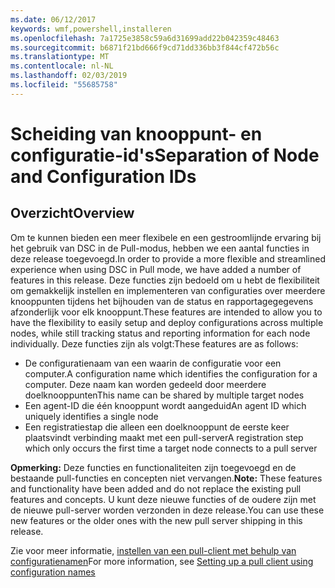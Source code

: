```yaml
---
ms.date: 06/12/2017
keywords: wmf,powershell,installeren
ms.openlocfilehash: 7a1725e3858c59a6d31699add22b042359c48463
ms.sourcegitcommit: b6871f21bd666f9cd71dd336bb3f844cf472b56c
ms.translationtype: MT
ms.contentlocale: nl-NL
ms.lasthandoff: 02/03/2019
ms.locfileid: "55685758"
---
```

# <a name="separation-of-node-and-configuration-ids"></a><span data-ttu-id="28a05-102">Scheiding van knooppunt- en configuratie-id's</span><span class="sxs-lookup"><span data-stu-id="28a05-102">Separation of Node and Configuration IDs</span></span>

## <a name="overview"></a><span data-ttu-id="28a05-103">Overzicht</span><span class="sxs-lookup"><span data-stu-id="28a05-103">Overview</span></span>

<span data-ttu-id="28a05-104">Om te kunnen bieden een meer flexibele en een gestroomlijnde ervaring bij het gebruik van DSC in de Pull-modus, hebben we een aantal functies in deze release toegevoegd.</span><span class="sxs-lookup"><span data-stu-id="28a05-104">In order to provide a more flexible and streamlined experience when using DSC in Pull mode, we have added a number of features in this release.</span></span> <span data-ttu-id="28a05-105">Deze functies zijn bedoeld om u hebt de flexibiliteit om gemakkelijk instellen en implementeren van configuraties over meerdere knooppunten tijdens het bijhouden van de status en rapportagegegevens afzonderlijk voor elk knooppunt.</span><span class="sxs-lookup"><span data-stu-id="28a05-105">These features are intended to allow you to have the flexibility to easily setup and deploy configurations across multiple nodes, while still tracking status and reporting information for each node individually.</span></span>
<span data-ttu-id="28a05-106">Deze functies zijn als volgt:</span><span class="sxs-lookup"><span data-stu-id="28a05-106">These features are as follows:</span></span>

* <span data-ttu-id="28a05-107">De configuratienaam van een waarin de configuratie voor een computer.</span><span class="sxs-lookup"><span data-stu-id="28a05-107">A configuration name which identifies the configuration for a computer.</span></span> <span data-ttu-id="28a05-108">Deze naam kan worden gedeeld door meerdere doelknooppunten</span><span class="sxs-lookup"><span data-stu-id="28a05-108">This name can be shared by multiple target nodes</span></span>
* <span data-ttu-id="28a05-109">Een agent-ID die één knooppunt wordt aangeduid</span><span class="sxs-lookup"><span data-stu-id="28a05-109">An agent ID which uniquely identifies a single node</span></span>
* <span data-ttu-id="28a05-110">Een registratiestap die alleen een doelknooppunt de eerste keer plaatsvindt verbinding maakt met een pull-server</span><span class="sxs-lookup"><span data-stu-id="28a05-110">A registration step which only occurs the first time a target node connects to a pull server</span></span>

<span data-ttu-id="28a05-111">**Opmerking:** Deze functies en functionaliteiten zijn toegevoegd en de bestaande pull-functies en concepten niet vervangen.</span><span class="sxs-lookup"><span data-stu-id="28a05-111">**Note:** These features and functionality have been added and do not replace the existing pull features and concepts.</span></span> <span data-ttu-id="28a05-112">U kunt deze nieuwe functies of de oudere zijn met de nieuwe pull-server worden verzonden in deze release.</span><span class="sxs-lookup"><span data-stu-id="28a05-112">You can use these new features or the older ones with the new pull server shipping in this release.</span></span>

<span data-ttu-id="28a05-113">Zie voor meer informatie, [instellen van een pull-client met behulp van configuratienamen](https://msdn.microsoft.com/powershell/dsc/pullclientconfignames)</span><span class="sxs-lookup"><span data-stu-id="28a05-113">For more information, see [Setting up a pull client using configuration names](https://msdn.microsoft.com/powershell/dsc/pullclientconfignames)</span></span>
